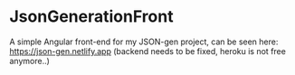 # JsonGenerationFront

A simple Angular front-end for my JSON-gen project, can be seen here: https://json-gen.netlify.app (backend needs to be fixed, heroku is not free anymore..)
